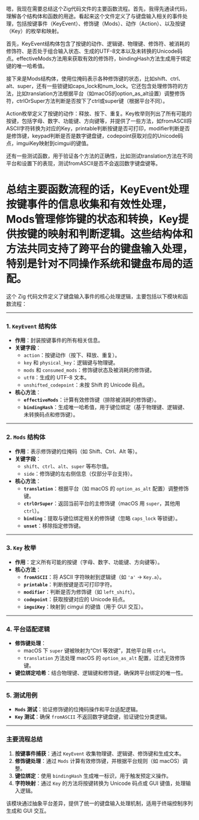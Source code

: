 嗯，我现在需要总结这个Zig代码文件的主要函数流程。首先，我得先通读代码，理解各个结构体和函数的用途。看起来这个文件定义了与键盘输入相关的事件处理，包括按键事件（KeyEvent）、修饰键（Mods）、动作（Action）、以及按键（Key）的枚举和映射。

首先，KeyEvent结构体包含了按键的动作、逻辑键、物理键、修饰符、被消耗的修饰符、是否处于组合输入状态、生成的UTF-8文本以及未转换的Unicode码点。effectiveMods方法用来获取有效的修饰符，bindingHash方法生成用于绑定键的唯一哈希值。

接下来是Mods结构体，使用位掩码表示各种修饰键的状态，比如shift、ctrl、alt、super，还有一些锁键如caps_lock和num_lock。它还包含处理修饰符的方法，比如translation方法根据平台（如macOS的option_as_alt设置）调整修饰符，ctrlOrSuper方法判断是否按下了ctrl或super键（根据平台不同）。

Action枚举定义了按键的动作：释放、按下、重复。Key枚举则列出了所有可能的按键，包括字母、数字、功能键、方向键等，并提供了一些方法，如fromASCII将ASCII字符转换为对应的Key，printable判断按键是否可打印，modifier判断是否是修饰键，keypad判断是否是数字键盘键，codepoint获取对应的Unicode码点，imguiKey映射到cimgui的键值。

还有一些测试函数，用于验证各个方法的正确性，比如测试translation方法在不同平台和设置下的表现，测试fromASCII是否不会返回数字键盘键等。

总结主要函数流程的话，KeyEvent处理按键事件的信息收集和有效性处理，Mods管理修饰键的状态和转换，Key提供按键的映射和判断逻辑。这些结构体和方法共同支持了跨平台的键盘输入处理，特别是针对不同操作系统和键盘布局的适配。
================================================
这个 Zig 代码文件定义了键盘输入事件的核心处理逻辑，主要包括以下模块和函数流程：

---

### **1. `KeyEvent` 结构体**
- **作用**：封装按键事件的所有相关信息。
- **关键字段**：
  - `action`：按键动作（按下、释放、重复）。
  - `key` 和 `physical_key`：逻辑键与物理键。
  - `mods` 和 `consumed_mods`：修饰键状态及被消耗的修饰键。
  - `utf8`：生成的 UTF-8 文本。
  - `unshifted_codepoint`：未按 Shift 的 Unicode 码点。
- **核心方法**：
  - **`effectiveMods`**：计算有效修饰键（排除被消耗的修饰键）。
  - **`bindingHash`**：生成唯一哈希值，用于键位绑定（基于物理键、逻辑键、未转换码点和修饰键）。

---

### **2. `Mods` 结构体**
- **作用**：表示修饰键的位掩码（如 Shift、Ctrl、Alt 等）。
- **关键字段**：
  - `shift`、`ctrl`、`alt`、`super` 等布尔值。
  - `side`：修饰键的左右侧信息（仅部分平台支持）。
- **核心方法**：
  - **`translation`**：根据平台（如 macOS 的 `option_as_alt` 配置）调整修饰键。
  - **`ctrlOrSuper`**：返回当前平台的主修饰键（macOS 用 `super`，其他用 `ctrl`）。
  - **`binding`**：提取与键位绑定相关的修饰键（忽略 `caps_lock` 等锁键）。
  - **`unset`**：移除指定修饰键。

---

### **3. `Key` 枚举**
- **作用**：定义所有可能的按键（字母、数字、功能键、方向键等）。
- **核心方法**：
  - **`fromASCII`**：将 ASCII 字符映射到逻辑键（如 `'a'` → `Key.a`）。
  - **`printable`**：判断按键是否可打印字符。
  - **`modifier`**：判断是否为修饰键（如 `left_shift`）。
  - **`codepoint`**：获取按键对应的 Unicode 码点。
  - **`imguiKey`**：映射到 cimgui 的键值（用于 GUI 交互）。

---

### **4. 平台适配逻辑**
- **修饰键处理**：
  - macOS 下 `super` 键被映射为“Ctrl 等效键”，其他平台用 `ctrl`。
  - `translation` 方法处理 macOS 的 `option_as_alt` 配置，过滤无效修饰键。
- **键位绑定哈希**：结合物理键、逻辑键和修饰键，确保跨平台绑定的唯一性。

---

### **5. 测试用例**
- **`Mods` 测试**：验证修饰键的位掩码操作和平台适配逻辑。
- **`Key` 测试**：确保 `fromASCII` 不返回数字键盘键，验证键位分类逻辑。

---

### **主要流程总结**
1. **按键事件捕获**：通过 `KeyEvent` 收集物理键、逻辑键、修饰键和生成文本。
2. **修饰键处理**：通过 `Mods` 计算有效修饰键，并根据平台规则（如 macOS）调整。
3. **键位绑定**：使用 `bindingHash` 生成唯一标识，用于触发预定义操作。
4. **字符映射**：通过 `Key` 的方法将按键转换为 Unicode 码点或 GUI 键值，处理输入逻辑。

该模块通过抽象平台差异，提供了统一的键盘输入处理机制，适用于终端控制序列生成和 GUI 交互。